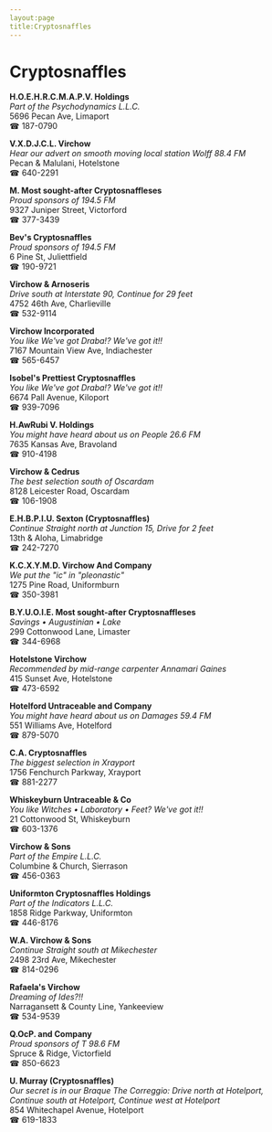 ```yaml
---
layout:page
title:Cryptosnaffles
---
```

# Cryptosnaffles

**H.O.E.H.R.C.M.A.P.V. Holdings**  
_Part of the Psychodynamics L.L.C._  
5696 Pecan Ave, Limaport  
☎ 187-0790



**V.X.D.J.C.L. Virchow**  
_Hear our advert on smooth moving local station Wolff 88.4 FM_  
Pecan & Malulani, Hotelstone  
☎ 640-2291



**M. Most sought-after Cryptosnaffleses**  
_Proud sponsors of 194.5 FM_  
9327 Juniper Street, Victorford  
☎ 377-3439



**Bev's Cryptosnaffles**  
_Proud sponsors of 194.5 FM_  
6 Pine St, Juliettfield  
☎ 190-9721



**Virchow & Arnoseris**  
_Drive south at Interstate 90, Continue for 29 feet_  
4752 46th Ave, Charlieville  
☎ 532-9114



**Virchow Incorporated**  
_You like We've got Draba!? We've got it!!_  
7167 Mountain View Ave, Indiachester  
☎ 565-6457



**Isobel's Prettiest Cryptosnaffles**  
_You like We've got Draba!? We've got it!!_  
6674 Pall Avenue, Kiloport  
☎ 939-7096



**H.AwRubi V. Holdings**  
_You might have heard about us on People 26.6 FM_  
7635 Kansas Ave, Bravoland  
☎ 910-4198



**Virchow & Cedrus**  
_The best selection south of Oscardam_  
8128 Leicester Road, Oscardam  
☎ 106-1908



**E.H.B.P.I.U. Sexton (Cryptosnaffles)**  
_Continue Straight north at Junction 15, Drive for 2 feet_  
13th & Aloha, Limabridge  
☎ 242-7270



**K.C.X.Y.M.D. Virchow And Company**  
_We put the "ic" in "pleonastic"_  
1275 Pine Road, Uniformburn  
☎ 350-3981



**B.Y.U.O.I.E. Most sought-after Cryptosnaffleses**  
_Savings • Augustinian • Lake_  
299 Cottonwood Lane, Limaster  
☎ 344-6968



**Hotelstone Virchow**  
_Recommended by mid-range carpenter Annamari Gaines_  
415 Sunset Ave, Hotelstone  
☎ 473-6592



**Hotelford Untraceable and Company**  
_You might have heard about us on Damages 59.4 FM_  
551 Williams Ave, Hotelford  
☎ 879-5070



**C.A. Cryptosnaffles**  
_The biggest selection in Xrayport_  
1756 Fenchurch Parkway, Xrayport  
☎ 881-2277



**Whiskeyburn Untraceable & Co**  
_You like Witches • Laboratory • Feet? We've got it!!_  
21 Cottonwood St, Whiskeyburn  
☎ 603-1376



**Virchow & Sons**  
_Part of the Empire L.L.C._  
Columbine & Church, Sierrason  
☎ 456-0363



**Uniformton Cryptosnaffles Holdings**  
_Part of the Indicators L.L.C._  
1858 Ridge Parkway, Uniformton  
☎ 446-8176



**W.A. Virchow & Sons**  
_Continue Straight south at Mikechester_  
2498 23rd Ave, Mikechester  
☎ 814-0296



**Rafaela's Virchow**  
_Dreaming of Ides?!!_  
Narragansett & County Line, Yankeeview  
☎ 534-9539



**Q.OcP. and Company**  
_Proud sponsors of T 98.6 FM_  
Spruce & Ridge, Victorfield  
☎ 850-6623



**U. Murray (Cryptosnaffles)**  
_Our secret is in our Braque 
The Correggio: Drive north at Hotelport, Continue south at Hotelport, Continue west at Hotelport_  
854 Whitechapel Avenue, Hotelport  
☎ 619-1833



